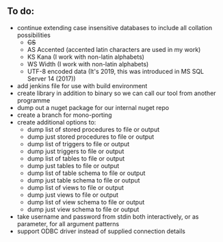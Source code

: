 ## To do:

- continue extending case insensitive databases to include all collation possibilities
  * ~~CS~~
  * AS Accented (accented latin characters are used in my work)
  * KS Kana (I work with non-latin alphabets)
  * WS Width (I work with non-latin alphabets)
  * UTF-8 encoded data (It's 2019, this was introduced in MS SQL Server 14 (2017))
- add jenkins file for use with build environment
- create library in addition to binary so we can call our tool from another programme
- dump out a nuget package for our internal nuget repo
- create a branch for mono-porting
- create additional options to:
  * dump list of stored procedures to file or output
  * dump just stored procedures to file or output
  * dump list of triggers to file or output
  * dump just triggers to file or output
  * dump list of tables to file or output
  * dump just tables to file or output
  * dump list of table schema to file or output
  * dump just table schema to file or output
  * dump list of views to file or output
  * dump just views to file or output
  * dump list of view schema to file or output
  * dump just view schema to file or output
- take username and password from stdin both interactively, or as parameter, for all argument patterns
- support ODBC driver instead of supplied connection details
